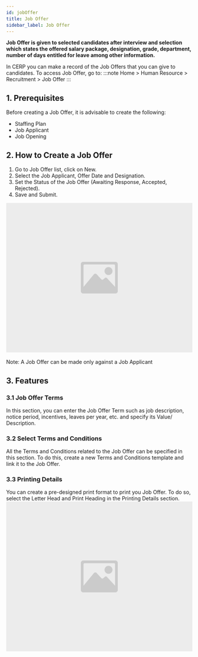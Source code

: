 ```yaml
---
id: jobOffer
title: Job Offer
sidebar_label: Job Offer
---
```


**Job Offer is given to selected candidates after interview and selection which states the offered salary package, designation, grade, department, number of days entitled for leave among other information.**

In CERP you can make a record of the Job Offers that you can give to candidates. To access Job Offer, go to:
:::note
Home > Human Resource > Recruitment > Job Offer
:::

## 1. Prerequisites

Before creating a Job Offer, it is advisable to create the following:

- Staffing Plan
- Job Applicant
- Job Opening

## 2. How to Create a Job Offer

1. Go to Job Offer list, click on New.
1. Select the Job Applicant, Offer Date and Designation.
1. Set the Status of the Job Offer (Awaiting Response, Accepted, Rejected).
1. Save and Submit.

![image](images/image.jpg)

Note: A Job Offer can be made only against a Job Applicant

## 3. Features

### 3.1 Job Offer Terms

In this section, you can enter the Job Offer Term such as job description, notice period, incentives, leaves per year, etc. and specify its Value/ Description.

### 3.2 Select Terms and Conditions

All the Terms and Conditions related to the Job Offer can be specified in this section. To do this, create a new Terms and Conditions template and link it to the Job Offer.

### 3.3 Printing Details

You can create a pre-designed print format to print you Job Offer. To do so, select the Letter Head and Print Heading in the Printing Details section.
![image](images/image.jpg)
